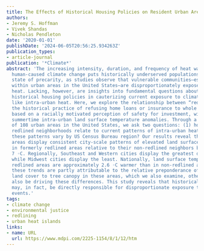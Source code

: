 ```yaml
---
title: The Effects of Historical Housing Policies on Resident Urban Areas
authors:
- Jeremy S. Hoffman
- Vivek Shandas
- Nicholas Pendleton
date: '2020-01-01'
publishDate: '2024-06-05T20:56:25.934263Z'
publication_types:
- article-journal
publication: '*Climate*'
abstract: 'The increasing intensity, duration, and frequency of heat waves due to
  human-caused climate change puts historically underserved populations in a heightened
  state of precarity, as studies observe that vulnerable communities—especially those
  within urban areas in the United States—are disproportionately exposed to extreme
  heat. Lacking, however, are insights into fundamental questions about the role of
  historical housing policies in cauterizing current exposure to climate inequities
  like intra-urban heat. Here, we explore the relationship between “redlining”, or
  the historical practice of refusing home loans or insurance to whole neighborhoods
  based on a racially motivated perception of safety for investment, with present-day
  summertime intra-urban land surface temperature anomalies. Through a spatial analysis
  of 108 urban areas in the United States, we ask two questions: (1) how do historically
  redlined neighborhoods relate to current patterns of intra-urban heat? and (2) do
  these patterns vary by US Census Bureau region? Our results reveal that 94% of studied
  areas display consistent city-scale patterns of elevated land surface temperatures
  in formerly redlined areas relative to their non-redlined neighbors by as much as
  7 ◦C. Regionally, Southeast and Western cities display the greatest differences
  while Midwest cities display the least. Nationally, land surface temperatures in
  redlined areas are approximately 2.6 ◦C warmer than in non-redlined areas. While
  these trends are partly attributable to the relative preponderance of impervious
  land cover to tree canopy in these areas, which we also examine, other factors may
  also be driving these differences. This study reveals that historical housing policies
  may, in fact, be directly responsible for disproportionate exposure to current heat
  events.'
tags:
- climate change
- environmental justice
- redlining
- urban heat islands
links:
- name: URL
  url: https://www.mdpi.com/2225-1154/8/1/12/htm
---
```

